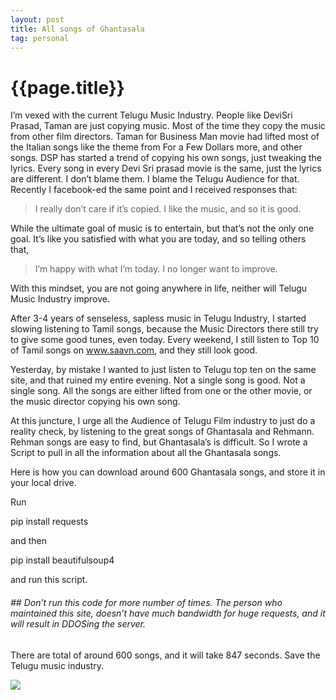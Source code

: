 ```yaml
---
layout: post
title: All songs of Ghantasala
tag: personal
--- 
```




 {{page.title}}
======================================================




<p>I&#8217;m vexed with the current Telugu Music Industry. People like DeviSri Prasad, Taman are just copying music. Most of the time they copy the music from other film directors. Taman for Business Man movie had lifted most of the Italian songs like the theme from For a Few Dollars more, and other songs. DSP has started a trend of copying his own songs, just tweaking the lyrics. Every song in every Devi Sri prasad movie is the same, just the lyrics are different. I don&#8217;t blame them. I blame the Telugu Audience for that. Recently I facebook-ed the same point and I received responses that:</p>

<blockquote>
  <p>I really don&#8217;t care if it&#8217;s copied. I like the music, and so it is good.</p>
</blockquote>

<p>While the ultimate goal of music is to entertain, but that&#8217;s not the only one goal. It&#8217;s like you satisfied with what you are today, and so telling others that,</p>

<blockquote>
  <p>I&#8217;m happy with what I&#8217;m today. I no longer want to improve.</p>
</blockquote>

<p>With this mindset, you are not going anywhere in life, neither will Telugu Music Industry improve.</p>

<p>After 3-4 years of senseless, sapless music in Telugu Industry, I started slowing listening to Tamil songs, because the Music Directors there still try to give some good tunes, even today. Every weekend, I still listen to Top 10 of Tamil songs on <a href="http://www.saavn.com">www.saavn.com</a>, and they still look good.</p>

<p>Yesterday, by mistake I wanted to just listen to Telugu top ten on the same site, and that ruined my entire evening. Not a single song is good. Not a single song. All the songs are either lifted from one or the other movie, or the music director copying his own song.</p>

<p>At this juncture, I urge all the Audience of Telugu Film industry to just do a reality check, by listening to the great songs of Ghantasala and Rehmann. Rehman songs are easy to find, but Ghantasala&#8217;s is difficult. So I wrote a Script to pull in all the information about all the Ghantasala songs.</p>

<p>Here is how you can download around 600 Ghantasala songs, and store it in your local drive.</p>

<p>Run</p>

<p>pip install requests</p>

<p>and then</p>

<p>pip install beautifulsoup4</p>

<p>and run this script.</p>

<div class="gist_code_block">
<script src="https://gist.github.com/abhididdigi/9037921.js"></script></div>

<h6>##  Don&#8217;t run this code for more number of times. The person who maintained this site, doesn&#8217;t have much bandwidth for huge requests, and it will result in DDOSing the server.</h6>

<p>There are total of around 600 songs, and it will take 847 seconds. Save the Telugu music industry.</p>

<p><img src="http://www.teluglobe.com/wp-content/uploads/2010/01/ghantasala.jpg"/></p>